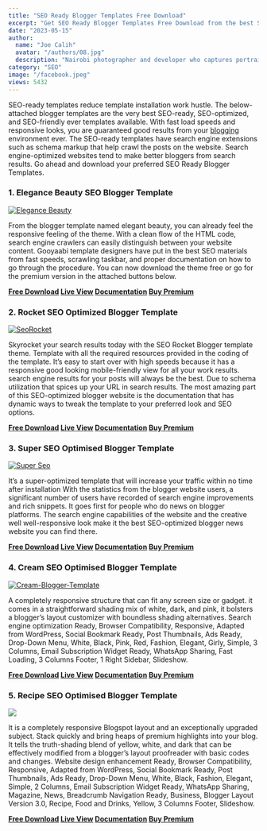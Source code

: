 ```yaml
---
title: "SEO Ready Blogger Templates Free Download"
excerpt: "Get SEO Ready Blogger Templates Free Download from the best SEO-optimized, mobile-friendly, responsive, and fast blogger templates with SEO."
date: "2023-05-15"
author:
  name: "Joe Calih"
  avatar: "/authors/08.jpg"
  description: "Nairobi photographer and developer who captures portraiture, landscapes, weddings, and photo studios."
category: "SEO"
image: "/facebook.jpeg"
views: 5432
---
```



SEO-ready templates reduce template installation work hustle. The below-attached blogger templates are the very best SEO-ready, SEO-optimized, and SEO-friendly ever templates available. With fast load speeds and responsive looks, you are guaranteed good results from your [blogging](https://joecalih.co.ke/blog/) environment ever. The SEO-ready templates have search engine extensions such as schema markup that help crawl the posts on the website. Search engine-optimized websites tend to make better bloggers from search results. Go ahead and download your preferred SEO Ready Blogger Templates.

### 1. Elegance Beauty SEO Blogger Template

[![Elegance Beauty](https://joecalih.files.wordpress.com/2024/08/dd392-elegance-blogger-template-4.jpg?w=300 "Elegance Beauty")](http://joecalih.files.wordpress.com/2024/08/dd392-elegance-blogger-template-4.jpg)

From the blogger template named elegant beauty, you can already feel the responsive feeling of the theme. With a clean flow of the HTML code, search engine crawlers can easily distinguish between your website content. Gooyaabi template designers have put in the best SEO materials from fast speeds, scrawling taskbar, and proper documentation on how to go through the procedure. You can now download the theme free or go for the premium version in the attached buttons below.

**[Free Download](https://gooyaabitemplates.com/download/Elegance.zip) [Live View](https://elegance-way2themes.blogspot.com/) [Documentation](https://www.sorabloggingtips.com/2019/02/how-to-setup-elegance-blogger-template.html) [Buy Premium](https://gooyaabitemplates.com/elegance-beauty-blogger-template/)**

### 2. Rocket SEO Optimized Blogger Template

[![SeoRocket](https://joecalih.files.wordpress.com/2024/08/dfb43-seo-rocket-blogger-template-full.png?w=300 "SeoRocket")](http://joecalih.files.wordpress.com/2024/08/dfb43-seo-rocket-blogger-template-full.png)

Skyrocket your search results today with the SEO Rocket Blogger template theme. Template with all the required resources provided in the coding of the template. It’s easy to start over with high speeds because it has a responsive good looking mobile-friendly view for all your work results. search engine results for your posts will always be the best. Due to schema utilization that spices up your URL in search results. The most amazing part of this SEO-optimized blogger website is the documentation that has dynamic ways to tweak the template to your preferred look and SEO options.

**[Free Download](https://app.box.com/shared/static/uatr1vajuq3dmlc588jzes2rj8znjzww.zip) [Live View](https://seo-rocket-themexpose.blogspot.com/) [Documentation](http://blog.themexpose.com/seo-rocket-blogger-template-documenation/) [Buy Premium](http://buy.themexpose.com/themes/seo-rocket-blogger-template-full-version/)**

### 3. Super SEO Optimised Blogger Template

[![Super Seo](https://joecalih.files.wordpress.com/2024/08/5175b-super-seo-optimised-blogger-template.jpg?w=300 "Super Seo")](http://joecalih.files.wordpress.com/2024/08/5175b-super-seo-optimised-blogger-template.jpg)

It’s a super-optimized template that will increase your traffic within no time after installation With the statistics from the blogger website users, a significant number of users have recorded of search engine improvements and rich snippets. It goes first for people who do news on blogger platforms. The search engine capabilities of the website and the creative well well-responsive look make it the best SEO-optimized blogger news website you can find there.

**[Free Download](https://gooyaabitemplates.com/download/Super-Seo-Optimised.zip) [Live View](https://super-seo-templatesyard.blogspot.com/) [Documentation](https://www.sorabloggingtips.com/2018/10/how-to-setup-super-seo-blogger-template.html) [Buy Premium](https://gooyaabitemplates.com/goto/super-seo/)**

### 4. Cream SEO Optimised Blogger Template

[![Cream-Blogger-Template](https://joecalih.files.wordpress.com/2024/08/17263-cream-blogger-template.jpg?w=300 "Cream-Blogger-Template")](http://joecalih.files.wordpress.com/2024/08/17263-cream-blogger-template.jpg)

A completely responsive structure that can fit any screen size or gadget. it comes in a straightforward shading mix of white, dark, and pink, it bolsters a blogger’s layout customizer with boundless shading alternatives. Search engine optimization Ready, Browser Compatibility, Responsive, Adapted from WordPress, Social Bookmark Ready, Post Thumbnails, Ads Ready, Drop-Down Menu, White, Black, Pink, Red, Fashion, Elegant, Girly, Simple, 3 Columns, Email Subscription Widget Ready, WhatsApp Sharing, Fast Loading, 3 Columns Footer, 1 Right Sidebar, Slideshow.

**[Free Download](https://gooyaabitemplates.com/download/Cream.zip) [Live View](https://cream-way2themes.blogspot.com/) [Documentation](https://www.sorabloggingtips.com/2018/10/how-to-setup-cream-blogger-template.html) [Buy Premium](https://gooyaabitemplates.com/goto/cream/)**

### 5. Recipe SEO Optimised Blogger Template

[![](https://joecalih.files.wordpress.com/2024/08/87e41-recipee-blogger-template.jpg?w=300)](http://joecalih.files.wordpress.com/2024/08/87e41-recipee-blogger-template.jpg)

It is a completely responsive Blogspot layout and an exceptionally upgraded subject. Stack quickly and bring heaps of premium highlights into your blog. It tells the truth-shading blend of yellow, white, and dark that can be effectively modified from a blogger’s layout proofreader with basic codes and changes. Website design enhancement Ready, Browser Compatibility, Responsive, Adapted from WordPress, Social Bookmark Ready, Post Thumbnails, Ads Ready, Drop-Down Menu, White, Black, Fashion, Elegant, Simple, 2 Columns, Email Subscription Widget Ready, WhatsApp Sharing, Magazine, News, Breadcrumb Navigation Ready, Business, Blogger Layout Version 3.0, Recipe, Food and Drinks, Yellow, 3 Columns Footer, Slideshow.

**[Free Download](http://gooyaabitemplates.com/livepreview/recipee/) [Live View](https://recipee-templatesyard.blogspot.com/) [Documentation](https://www.sorabloggingtips.com/2018/10/how-to-setup-recipee-blogger-template.html) [Buy Premium](https://gooyaabitemplates.com/goto/recipee/)**